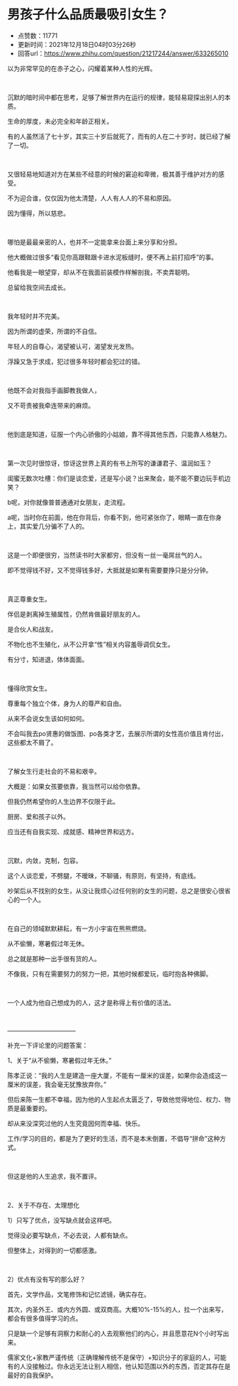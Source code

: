 # 男孩子什么品质最吸引女生？
- 点赞数：11771
- 更新时间：2021年12月18日04时03分26秒
- 回答url：https://www.zhihu.com/question/21217244/answer/633265010
<body>
 <p data-pid="O0eUFG7X">以为非常罕见的在赤子之心，闪耀着某种人性的光辉。</p>
 <p class="ztext-empty-paragraph"><br></p>
 <p data-pid="SYFSouam">沉默的暗时间中都在思考，足够了解世界内在运行的规律，能轻易窥探出别人的本质。</p>
 <p data-pid="uxCnrJgj">生命的厚度，未必完全和年龄正相关。</p>
 <p data-pid="fPzrsIly">有的人虽然活了七十岁，其实三十岁后就死了，而有的人在二十岁时，就已经了解了一切。</p>
 <p class="ztext-empty-paragraph"><br></p>
 <p data-pid="2AIhsYUg">又很轻易地知道对方在某些不经意的时候的窘迫和卑微，极其善于维护对方的感受。</p>
 <p data-pid="ZXZKwi0J">不为迎合谁，仅仅因为他太清楚，人人有人人的不易和原因。</p>
 <p data-pid="CpASx-tb">因为懂得，所以慈悲。</p>
 <p class="ztext-empty-paragraph"><br></p>
 <p data-pid="eml_RxBo">哪怕是最最亲密的人，也并不一定能拿来台面上来分享和分担。</p>
 <p data-pid="83HSc_83">他大概做过很多“看见你高跟鞋跟卡进水泥板缝时，便不再上前打招呼”的事。</p>
 <p data-pid="acu5r4HC">他看我是一眼望穿，却从不在我面前装模作样解剖我，不卖弄聪明。</p>
 <p data-pid="87NRULL3">总留给我空间去成长。</p>
 <p class="ztext-empty-paragraph"><br></p>
 <p data-pid="DU9C4MuF">我年轻时并不完美。</p>
 <p data-pid="cv6CgEqt">因为所谓的虚荣，所谓的不自信。</p>
 <p data-pid="ZQfp8kd6">年轻人的自尊心，渴望被认可，渴望发光发热。</p>
 <p data-pid="71zLZRxe">浮躁又急于求成，犯过很多年轻时都会犯过的错。</p>
 <p class="ztext-empty-paragraph"><br></p>
 <p data-pid="VY1F7wK6">他既不会对我指手画脚教我做人，</p>
 <p data-pid="wa39H_V0">又不苛责被我牵连带来的麻烦。</p>
 <p class="ztext-empty-paragraph"><br></p>
 <p data-pid="mZCQERcS">他到底是知道，征服一个内心骄傲的小姑娘，靠不得其他东西，只能靠人格魅力。</p>
 <p class="ztext-empty-paragraph"><br></p>
 <p data-pid="vSof6yXj">第一次见时很惊讶，惊讶这世界上真的有书上所写的谦谦君子、温润如玉？</p>
 <p data-pid="eMcnJcaU">闺蜜无数次吐槽：你们是谈恋爱，还是写小说？出来聚会，能不能不要边玩手机边笑？</p>
 <p data-pid="ottRCjHt">b呢，对你就像普普通通对女朋友，走流程。</p>
 <p data-pid="-UvuP9ZY">a呢，当时你在前面，他在你背后，你看不到，他可紧张你了，眼睛一直在你身上，其实爱几分骗不了人的。</p>
 <p class="ztext-empty-paragraph"><br></p>
 <p data-pid="KGk9GYZw">这是一个即便很穷，当然读书时大家都穷，但没有一丝一毫屌丝气的人。</p>
 <p data-pid="MyzqekQy">即不觉得钱不好，又不觉得钱多好，大抵就是如果有需要要挣只是分分钟。</p>
 <p class="ztext-empty-paragraph"><br></p>
 <p data-pid="xptjUhdg">真正尊重女生。</p>
 <p data-pid="cKdUr3du">伴侣是剥离掉生殖属性，仍然肯做最好朋友的人。</p>
 <p data-pid="78WIfM5g">是合伙人和战友。</p>
 <p data-pid="yCiEQbUN">不物化也不生殖化，从不公开拿“性”相关内容羞辱调侃女生。</p>
 <p data-pid="nomXx-0B">有分寸，知进退，体体面面。</p>
 <p class="ztext-empty-paragraph"><br></p>
 <p data-pid="JgzQv2O6">懂得欣赏女生。</p>
 <p data-pid="hIxnBsGX">尊重每个独立个体，身为人的尊严和自由。</p>
 <p data-pid="6a1mMCmu">从来不会说女生该如何如何。</p>
 <p data-pid="1a8DbPI0">不会叫我去po贤惠的做饭图、po各类才艺，去展示所谓的女性高价值且肯付出，这些都太不屑了。</p>
 <p class="ztext-empty-paragraph"><br></p>
 <p data-pid="IfkWWaSU">了解女生行走社会的不易和艰辛。</p>
 <p data-pid="8SZXL2cJ">大概是：如果女孩要依靠，我当然可以给你依靠。</p>
 <p data-pid="biaTJ_rz">但我仍然希望你的人生边界不仅限于此。</p>
 <p data-pid="tLOdeb6H">厨房、爱和孩子以外。</p>
 <p data-pid="NsCFaz9T">应当还有自我实现、成就感、精神世界和远方。</p>
 <p class="ztext-empty-paragraph"><br></p>
 <p data-pid="L3Gv4tj8">沉默，内敛，克制，包容。</p>
 <p data-pid="e4O7RYHG">这个人谈恋爱，不劈腿，不暧昧，不聊骚，有原则，有坚持，有底线。</p>
 <p data-pid="hzFRN0yu">吵架后从不找别的女生，从没让我烦心过任何别的女生的问题，总之是很安心很省心的一个人。</p>
 <p class="ztext-empty-paragraph"><br></p>
 <p data-pid="cdwtQCPe">在自己的领域默默耕耘，有一方小宇宙在熊熊燃烧。</p>
 <p data-pid="S8nuP8KA">从不偷懒，寒暑假过年无休。</p>
 <p data-pid="Pmid5kYk">总之就是那种一出手很有货的人。</p>
 <p data-pid="NcVp3oqu">不像我，只有在需要努力的努力一把，其他时候都爱玩，临时抱各种佛脚。</p>
 <p class="ztext-empty-paragraph"><br></p>
 <p data-pid="zg43S9tE">一个人成为他自己想成为的人，这才是称得上有价值的活法。</p>
 <p class="ztext-empty-paragraph"><br></p>
 <p data-pid="TlE_NmUF">———————————</p>
 <p data-pid="E7eY4ps_">补充一下评论里的问题答案：</p>
 <p data-pid="8wpMzcM1">1、关于“从不偷懒，寒暑假过年无休。”</p>
 <p data-pid="2lp8_nHg">陈孝正说：“我的人生是建造一座大厦，不能有一厘米的误差，如果你会造成这一厘米的误差，我会毫无犹豫放弃你。”</p>
 <p data-pid="_Cyww2iP">但后来陈一生都不幸福，因为他的人生起点太匮乏了，导致他觉得地位、权力、物质是最重要的。</p>
 <p data-pid="RTEVHMMB">却从来没深究过他的人生究竟因何而幸福、快乐。</p>
 <p data-pid="fl5U2wV-">工作/学习的目的，都是为了更好的生活，而不是本末倒置，不倡导“拼命”这种方式。</p>
 <p class="ztext-empty-paragraph"><br></p>
 <p data-pid="FKMgupi_">但这是他的人生追求，我不置评。</p>
 <p class="ztext-empty-paragraph"><br></p>
 <p data-pid="GFTShTGT">2、关于不存在、太理想化</p>
 <p data-pid="So2wdVcy">1）只写了优点，没写缺点就会这样吧。</p>
 <p data-pid="6zfEB9pq">觉得没必要写缺点，不必去说，人都有缺点。</p>
 <p data-pid="7hOSRucx">但整体上，对得到的一切都感激。</p>
 <p class="ztext-empty-paragraph"><br></p>
 <p data-pid="DjigUj8f">2）优点有没有写的那么好？</p>
 <p data-pid="FPaW1lbY">首先，文学作品，文笔修饰和记忆滤镜，确实存在。</p>
 <p data-pid="CP_4BPU1">其次，内圣外王、或内方外圆、或双商高。大概10%-15%的人，拉一个出来写，都会有很多值得学习的点。</p>
 <p data-pid="sXdalEsW">只是缺一个足够有洞察力和耐心的人去观察他们的内心，并且愿意花N个小时写出来。</p>
 <p data-pid="m3lTZYCA">儒家文化+家教严谨传统（正确理解传统不是保守）+知识分子的家庭的人，可能有的人没接触过。你永远无法让别人相信，他认知范围以外的东西，否定其存在是最好的自我保护。</p>
</body>